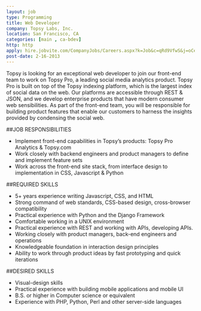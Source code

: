 ```yaml
---
layout: job
type: Programming
title: Web Developer
company: Topsy Labs, Inc.
location: San Francisco, CA
categories: [main , ca-bdev]
http: http
apply: hire.jobvite.com/CompanyJobs/Careers.aspx?k=Job&c=qRd9VfwS&j=oCeaXfwH
post-date: 2-16-2013
---
```


Topsy is looking for an exceptional web developer to join our front-end team to work on Topsy Pro, a leading social media analytics product. Topsy Pro is built on top of the Topsy indexing platform, which is the largest index of social data on the web.  Our platforms are accessible through REST & JSON, and we develop enterprise products that have modern consumer web sensibilities.  As part of the front-end team, you will be responsible for building product features that enable our customers to harness the insights provided by condensing the social web. 
 
##JOB RESPONSIBILITIES

* Implement front-end capabilities in Topsy’s products: Topsy Pro Analytics & Topsy.com
* Work closely with backend engineers and product managers to define and implement feature sets
* Work across the front-end site stack, from interface design to implementation in CSS, Javascript & Python
 
##REQUIRED SKILLS

* 5+ years experience writing Javascript, CSS, and HTML
* Strong command of web standards, CSS-based design, cross-browser compatibility
* Practical experience with Python and the Django Framework
* Comfortable working in a UNIX environment  
* Practical experience with REST and working with APIs, developing APIs. 
* Working closely with product managers, back-end engineers and operations
* Knowledgeable foundation in interaction design principles
* Ability to work through product ideas by fast prototyping and quick iterations
 
##DESIRED SKILLS

* Visual-design skills
* Practical experience with building mobile applications and mobile UI
* B.S. or higher in Computer science or equivalent
* Experience with PHP, Python, Perl and other server-side languages
 